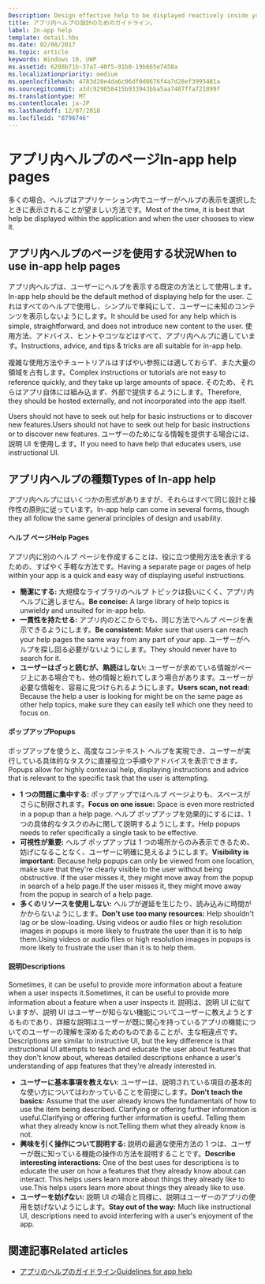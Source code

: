 ```yaml
---
Description: Design effective help to be displayed reactively inside your app.
title: アプリ内ヘルプの設計のためのガイドライン。
label: In-app help
template: detail.hbs
ms.date: 02/08/2017
ms.topic: article
keywords: Windows 10, UWP
ms.assetid: 6208b71b-37a7-40f5-91b0-19b665e7458a
ms.localizationpriority: medium
ms.openlocfilehash: 4783d28e4da6c06df0d0676f4a7d28ef3995481a
ms.sourcegitcommit: a3dc929858415b933943bba5aa7487ffa721899f
ms.translationtype: MT
ms.contentlocale: ja-JP
ms.lasthandoff: 12/07/2018
ms.locfileid: "8796746"
---
```

# <a name="in-app-help-pages"></a><span data-ttu-id="de88a-103">アプリ内ヘルプのページ</span><span class="sxs-lookup"><span data-stu-id="de88a-103">In-app help pages</span></span>

<span data-ttu-id="de88a-104">多くの場合、ヘルプはアプリケーション内でユーザーがヘルプの表示を選択したときに表示されることが望ましい方法です。</span><span class="sxs-lookup"><span data-stu-id="de88a-104">Most of the time, it is best that help be displayed within the application and when the user chooses to view it.</span></span>

## <a name="when-to-use-in-app-help-pages"></a><span data-ttu-id="de88a-105">アプリ内ヘルプのページを使用する状況</span><span class="sxs-lookup"><span data-stu-id="de88a-105">When to use in-app help pages</span></span>

<span data-ttu-id="de88a-106">アプリ内ヘルプは、ユーザーにヘルプを表示する既定の方法として使用します。</span><span class="sxs-lookup"><span data-stu-id="de88a-106">In-app help should be the default method of displaying help for the user.</span></span> <span data-ttu-id="de88a-107">これはすべてのヘルプで使用し、シンプルで単純にして、ユーザーに未知のコンテンツを表示しないようにします。</span><span class="sxs-lookup"><span data-stu-id="de88a-107">It should be used for any help which is simple, straightforward, and does not introduce new content to the user.</span></span> <span data-ttu-id="de88a-108">使用方法、アドバイス、ヒントやコツなどはすべて、アプリ内ヘルプに適しています。</span><span class="sxs-lookup"><span data-stu-id="de88a-108">Instructions, advice, and tips & tricks are all suitable for in-app help.</span></span>

<span data-ttu-id="de88a-109">複雑な使用方法やチュートリアルはすばやい参照には適しておらず、また大量の領域を占有します。</span><span class="sxs-lookup"><span data-stu-id="de88a-109">Complex instructions or tutorials are not easy to reference quickly, and they take up large amounts of space.</span></span> <span data-ttu-id="de88a-110">そのため、それらはアプリ自体には組み込まず、外部で提供するようにします。</span><span class="sxs-lookup"><span data-stu-id="de88a-110">Therefore, they should be hosted externally, and not incorporated into the app itself.</span></span>

<span data-ttu-id="de88a-111">Users should not have to seek out help for basic instructions or to discover new features.</span><span class="sxs-lookup"><span data-stu-id="de88a-111">Users should not have to seek out help for basic instructions or to discover new features.</span></span> <span data-ttu-id="de88a-112">ユーザーのためになる情報を提供する場合には、説明 UI を使用します。</span><span class="sxs-lookup"><span data-stu-id="de88a-112">If you need to have help that educates users, use instructional UI.</span></span>

## <a name="types-of-in-app-help"></a><span data-ttu-id="de88a-113">アプリ内ヘルプの種類</span><span class="sxs-lookup"><span data-stu-id="de88a-113">Types of In-app help</span></span>

<span data-ttu-id="de88a-114">アプリ内ヘルプにはいくつかの形式がありますが、それらはすべて同じ設計と操作性の原則に従っています。</span><span class="sxs-lookup"><span data-stu-id="de88a-114">In-app help can come in several forms, though they all follow the same general principles of design and usability.</span></span>

#### <a name="help-pages"></a><span data-ttu-id="de88a-115">ヘルプ ページ</span><span class="sxs-lookup"><span data-stu-id="de88a-115">Help Pages</span></span>

<span data-ttu-id="de88a-116">アプリ内に別のヘルプ ページを作成することは、役に立つ使用方法を表示するための、すばやく手軽な方法です。</span><span class="sxs-lookup"><span data-stu-id="de88a-116">Having a separate page or pages of help within your app is a quick and easy way of displaying useful instructions.</span></span>

-   <span data-ttu-id="de88a-117">**簡潔にする:** 大規模なライブラリのヘルプ トピックは扱いにくく、アプリ内ヘルプに適しません。</span><span class="sxs-lookup"><span data-stu-id="de88a-117">**Be concise:** A large library of help topics is unwieldy and unsuited for in-app help.</span></span>
-   <span data-ttu-id="de88a-118">**一貫性を持たせる:** アプリ内のどこからでも、同じ方法でヘルプ ページを表示できるようにします。</span><span class="sxs-lookup"><span data-stu-id="de88a-118">**Be consistent:** Make sure that users can reach your help pages the same way from any part of your app.</span></span> <span data-ttu-id="de88a-119">ユーザーがヘルプを探し回る必要がないようにします。</span><span class="sxs-lookup"><span data-stu-id="de88a-119">They should never have to search for it.</span></span>
-   <span data-ttu-id="de88a-120">**ユーザーはざっと読むが、熟読はしない:** ユーザーが求めている情報がページ上にある場合でも、他の情報と紛れてしまう場合があります。ユーザーが必要な情報を、容易に見つけられるようにします。</span><span class="sxs-lookup"><span data-stu-id="de88a-120">**Users scan, not read:** Because the help a user is looking for might be on the same page as other help topics, make sure they can easily tell which one they need to focus on.</span></span>


#### <a name="popups"></a><span data-ttu-id="de88a-121">ポップアップ</span><span class="sxs-lookup"><span data-stu-id="de88a-121">Popups</span></span>

<span data-ttu-id="de88a-122">ポップアップを使うと、高度なコンテキスト ヘルプを実現でき、ユーザーが実行している具体的なタスクに直接役立つ手順やアドバイスを表示できます。</span><span class="sxs-lookup"><span data-stu-id="de88a-122">Popups allow for highly contexual help, displaying instructions and advice that is relevant to the specific task that the user is attempting.</span></span>

-   <span data-ttu-id="de88a-123">**1 つの問題に集中する:** ポップアップではヘルプ ページよりも、スペースがさらに制限されます。</span><span class="sxs-lookup"><span data-stu-id="de88a-123">**Focus on one issue:** Space is even more restricted in a popup than a help page.</span></span> <span data-ttu-id="de88a-124">ヘルプ ポップアップを効果的にするには、1 つの具体的なタスクのみに関して説明するようにします。</span><span class="sxs-lookup"><span data-stu-id="de88a-124">Help popups needs to refer specifically a single task to be effective.</span></span>
-   <span data-ttu-id="de88a-125">**可視性が重要:** ヘルプ ポップアップは 1 つの場所からのみ表示できるため、妨げになることなく、ユーザーに明確に見えるようにします。</span><span class="sxs-lookup"><span data-stu-id="de88a-125">**Visibility is important:** Because help popups can only be viewed from one location, make sure that they're clearly visible to the user without being obstructive.</span></span> <span data-ttu-id="de88a-126">If the user misses it, they might move away from the popup in search of a help page.</span><span class="sxs-lookup"><span data-stu-id="de88a-126">If the user misses it, they might move away from the popup in search of a help page.</span></span>
-   <span data-ttu-id="de88a-127">**多くのリソースを使用しない:** ヘルプが遅延を生じたり、読み込みに時間がかからないようにします。</span><span class="sxs-lookup"><span data-stu-id="de88a-127">**Don't use too many resources:** Help shouldn't lag or be slow-loading.</span></span> <span data-ttu-id="de88a-128">Using videos or audio files or high resolution images in popups is more likely to frustrate the user than it is to help them.</span><span class="sxs-lookup"><span data-stu-id="de88a-128">Using videos or audio files or high resolution images in popups is more likely to frustrate the user than it is to help them.</span></span>

#### <a name="descriptions"></a><span data-ttu-id="de88a-129">説明</span><span class="sxs-lookup"><span data-stu-id="de88a-129">Descriptions</span></span>

<span data-ttu-id="de88a-130">Sometimes, it can be useful to provide more information about a feature when a user inspects it.</span><span class="sxs-lookup"><span data-stu-id="de88a-130">Sometimes, it can be useful to provide more information about a feature when a user inspects it.</span></span> <span data-ttu-id="de88a-131">説明は、説明 UI に似ていますが、説明 UI はユーザーが知らない機能についてユーザーに教えようとするものであり、詳細な説明はユーザーが既に関心を持っているアプリの機能についてのユーザーの理解を深めるためのものであることが、主な相違点です。</span><span class="sxs-lookup"><span data-stu-id="de88a-131">Descriptions are similar to instructive UI, but the key difference is that instructional UI attempts to teach and educate the user about features that they don't know about, whereas detailed descriptions enhance a user's understanding of app features that they're already interested in.</span></span>

-   <span data-ttu-id="de88a-132">**ユーザーに基本事項を教えない:** ユーザーは、説明されている項目の基本的な使い方についてはわかっていることを前提にします。</span><span class="sxs-lookup"><span data-stu-id="de88a-132">**Don't teach the basics:** Assume that the user already knows the fundamentals of how to use the item being described.</span></span> <span data-ttu-id="de88a-133">Clarifying or offering further information is useful.</span><span class="sxs-lookup"><span data-stu-id="de88a-133">Clarifying or offering further information is useful.</span></span> <span data-ttu-id="de88a-134">Telling them what they already know is not.</span><span class="sxs-lookup"><span data-stu-id="de88a-134">Telling them what they already know is not.</span></span>
-   <span data-ttu-id="de88a-135">**興味を引く操作について説明する:** 説明の最適な使用方法の 1 つは、ユーザーが既に知っている機能の操作の方法を説明することです。</span><span class="sxs-lookup"><span data-stu-id="de88a-135">**Describe interesting interactions:** One of the best uses for descriptions is to educate the user on how a features that they already know about can interact.</span></span> <span data-ttu-id="de88a-136">This helps users learn more about things they already like to use.</span><span class="sxs-lookup"><span data-stu-id="de88a-136">This helps users learn more about things they already like to use.</span></span>
-   <span data-ttu-id="de88a-137">**ユーザーを妨げない:** 説明 UI の場合と同様に、説明はユーザーのアプリの使用を妨げないようにします。</span><span class="sxs-lookup"><span data-stu-id="de88a-137">**Stay out of the way:** Much like instructional UI, descriptions need to avoid interfering with a user's enjoyment of the app.</span></span>

## <a name="related-articles"></a><span data-ttu-id="de88a-138">関連記事</span><span class="sxs-lookup"><span data-stu-id="de88a-138">Related articles</span></span>

* [<span data-ttu-id="de88a-139">アプリのヘルプのガイドライン</span><span class="sxs-lookup"><span data-stu-id="de88a-139">Guidelines for app help</span></span>](guidelines-for-app-help.md)
